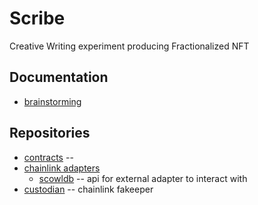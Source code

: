 # Scribe

Creative Writing experiment producing Fractionalized NFT

## Documentation
- [brainstorming](https://www.notion.so/Scribe-e2c2dbb66f2b44d48c618a6d7d35964f)

## Repositories
- [contracts](https://github.com/smartpassnft/scribe-contracts) -- 
- [chainlink adapters](https://github.com/smartpassnft/external-adapters-js)
  - [scowldb](https://github.com/fuzzylemma/scowldb) -- api for external adapter to interact with
- [custodian](https://github.com/smartpassnft/custodian)  -- chainlink fakeeper



